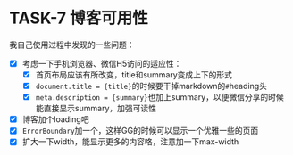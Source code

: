 # TASK-7 博客可用性

我自己使用过程中发现的一些问题：

* [x] 考虑一下手机浏览器、微信H5访问的适应性：
  * [x] 首页布局应该有所改变，title和summary变成上下的形式
  * [x] `document.title = {title}`的时候要干掉markdown的`#`heading头
  * [x] `meta.description = {summary}`也加上summary，以便微信分享的时候能直接显示summary，加强可读性
* [x] 博客加个loading吧
* [x] `ErrorBoundary`加一个，这样GG的时候可以显示一个优雅一些的页面
* [x] 扩大一下width，能显示更多的内容咯，注意加一下max-width
